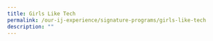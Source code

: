 ```yaml
---
title: Girls Like Tech
permalink: /our-ij-experience/signature-programs/girls-like-tech
description: ""
---
```

